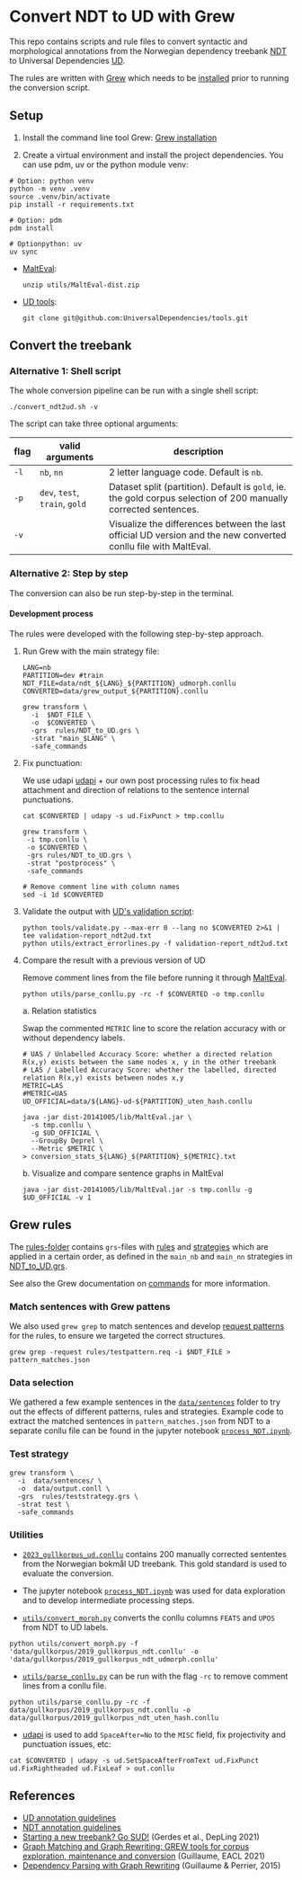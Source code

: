 # Convert NDT to UD with Grew

This repo contains scripts and rule files to convert syntactic and morphological annotations from the Norwegian dependency treebank [NDT](https://www.nb.no/sprakbanken/en/resource-catalogue/oai-nb-no-sbr-10/) to Universal Dependencies [UD](https://universaldependencies.org/).

The rules are written with [Grew](https://grew.fr/) which needs to be [installed](https://grew.fr/usage/install/) prior to running the conversion script.

## Setup

1. Install the command line tool Grew: [Grew installation](https://grew.fr/usage/install/)

2. Create a virtual environment and install the project dependencies. You can use pdm, uv or the python module venv:

```shell
# Option: python venv
python -m venv .venv 
source .venv/bin/activate 
pip install -r requirements.txt 

# Option: pdm 
pdm install 

# Optionpython: uv
uv sync 
```

- [MaltEval](https://www.maltparser.org/malteval.html):

  ``` shell
  unzip utils/MaltEval-dist.zip
  ```

- [UD tools](https://github.com/UniversalDependencies/tools/):

  ``` shell
  git clone git@github.com:UniversalDependencies/tools.git
  ```

## Convert the treebank

### Alternative 1: Shell script

The whole conversion pipeline can be run with a single shell script:

``` shell
./convert_ndt2ud.sh -v
```

The script can take three optional arguments:

| flag | valid arguments | description |
| ---|---|---|
| `-l` | `nb`, `nn` | 2 letter language code. Default is `nb`. |
| `-p` | `dev`, `test`, `train`, `gold` | Dataset split (partition). Default is `gold`, ie. the gold corpus selection of 200 manually corrected  sentences. |
| `-v` |  | Visualize the differences between the last official UD version and the new converted conllu file with MaltEval. |

### Alternative 2: Step by step

The conversion can also be run step-by-step in the terminal. 


#### Development process

The rules were developed with the following step-by-step approach.

1. Run Grew with the main strategy file:

    ```shell
    LANG=nb
    PARTITION=dev #train
    NDT_FILE=data/ndt_${LANG}_${PARTITION}_udmorph.conllu
    CONVERTED=data/grew_output_${PARTITION}.conllu

    grew transform \
      -i  $NDT_FILE \
      -o  $CONVERTED \
      -grs  rules/NDT_to_UD.grs \
      -strat "main_$LANG" \
      -safe_commands
    ```

2. Fix punctuation:

   We use udapi  [udapi](https://udapi.github.io/) + our own post processing rules to fix head attachment and direction of relations to the sentence internal punctuations.

   ``` shell
   cat $CONVERTED | udapy -s ud.FixPunct > tmp.conllu

   grew transform \
    -i tmp.conllu \
    -o $CONVERTED \
    -grs rules/NDT_to_UD.grs \
    -strat "postprocess" \
    -safe_commands

   # Remove comment line with column names
   sed -i 1d $CONVERTED
   ```

3. Validate the output with [UD's validation script](https://github.com/UniversalDependencies/tools/blob/master/validate.py):

   ``` shell
   python tools/validate.py --max-err 0 --lang no $CONVERTED 2>&1 | tee validation-report_ndt2ud.txt
   python utils/extract_errorlines.py -f validation-report_ndt2ud.txt
   ```

4. Compare the result with a previous version of UD

   Remove comment lines from the file before running it through [MaltEval](https://www.maltparser.org/malteval.html).

    ```shell
    python utils/parse_conllu.py -rc -f $CONVERTED -o tmp.conllu
    ```

   a. Relation statistics

      Swap the commented `METRIC` line to score the relation accuracy with or without dependency labels.

      ```shell
      # UAS / Unlabelled Accuracy Score: whether a directed relation R(x,y) exists between the same nodes x, y in the other treebank
      # LAS / Labelled Accuracy Score: whether the labelled, directed relation R(x,y) exists between nodes x,y
      METRIC=LAS
      #METRIC=UAS
      UD_OFFICIAL=data/${LANG}-ud-${PARTITION}_uten_hash.conllu

      java -jar dist-20141005/lib/MaltEval.jar \
        -s tmp.conllu \
        -g $UD_OFFICIAL \
        --GroupBy Deprel \
        --Metric $METRIC \
      > conversion_stats_${LANG}_${PARTITION}_${METRIC}.txt
      ```

   b. Visualize and compare sentence graphs in MaltEval

      ```shell
      java -jar dist-20141005/lib/MaltEval.jar -s tmp.conllu -g $UD_OFFICIAL -v 1
      ```

## Grew rules

The [rules-folder](./rules/) contains `grs`-files with [rules](https://grew.fr/doc/rule/) and [strategies](https://grew.fr/doc/grs/) which are applied in a certain order, as defined in the `main_nb` and `main_nn` strategies in [NDT_to_UD.grs](rules/NDT_to_UD.grs).

See also the Grew documentation on [commands](https://grew.fr/doc/commands/) for more information.

### Match sentences with Grew pattens

We also used `grew grep` to match sentences and develop [request patterns](https://grew.fr/doc/request/) for the rules, to ensure we targeted the correct structures.

``` shell
grew grep -request rules/testpattern.req -i $NDT_FILE > pattern_matches.json
```

### Data selection

We gathered a few example sentences in the [`data/sentences`](data/sentences/) folder to try out the effects of different patterns, rules and strategies. Example code to extract the matched sentences in `pattern_matches.json` from NDT to a separate conllu file can be found in the jupyter notebook [`process_NDT.ipynb`](process_NDT.ipynb).

### Test strategy

```shell
grew transform \
  -i  data/sentences/ \
  -o  data/output.conll \
  -grs  rules/teststrategy.grs \
  -strat test \
  -safe_commands
```

### Utilities

- [`2023_gullkorpus_ud.conllu`](./data/gullkorpus/2023_gullkorpus_ud.conllu) contains 200 manually corrected sententes from the Norwegian bokmål UD treebank. This gold standard is used to evaluate the conversion.

- The jupyter notebook [`process_NDT.ipynb`](process_NDT.ipynb) was used for data exploration and to develop intermediate processing steps.

- [`utils/convert_morph.py`](utils/convert_morph.py) converts the conllu columns `FEATS` and `UPOS` from NDT to UD labels.

```shell
python utils/convert_morph.py -f 'data/gullkorpus/2019_gullkorpus_ndt.conllu' -o 'data/gullkorpus/2019_gullkorpus_ndt_udmorph.conllu'
```

- [`utils/parse_conllu.py`](utils/convert_morph.py) can be run with the flag `-rc` to remove comment lines from a conllu file.

``` shell
python utils/parse_conllu.py -rc -f data/gullkorpus/2019_gullkorpus_ndt.conllu -o data/gullkorpus/2019_gullkorpus_ndt_uten_hash.conllu
```

- [udapi](https://udapi.github.io/) is used to add `SpaceAfter=No` to the `MISC` field, fix projectivity and punctuation issues, etc:

``` shell
cat $CONVERTED | udapy -s ud.SetSpaceAfterFromText ud.FixPunct ud.FixRightheaded ud.FixLeaf > out.conllu
```

## References

- [UD annotation guidelines](https://universaldependencies.org/guidelines.html)
- [NDT annotation guidelines](https://www.nb.no/sbfil/dok/20140314_guidelines_ndt_english.pdf)
- [Starting a new treebank? Go SUD!](https://aclanthology.org/2021.depling-1.4) (Gerdes et al., DepLing 2021)
- [Graph Matching and Graph Rewriting: GREW tools for corpus exploration, maintenance and conversion](https://aclanthology.org/2021.eacl-demos.21) (Guillaume, EACL 2021)
- [Dependency Parsing with Graph Rewriting](https://aclanthology.org/W15-2204) (Guillaume & Perrier, 2015)
